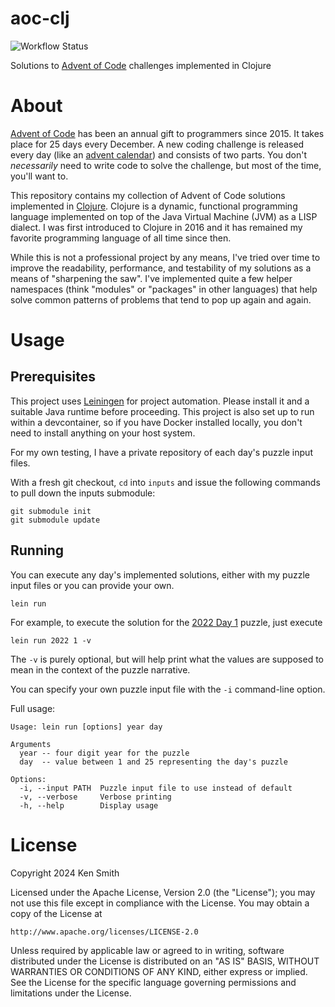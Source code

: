 # aoc-clj
![Workflow Status](https://github.com/klsmithphd/aoc-clj/actions/workflows/clojure.yml/badge.svg)

Solutions to [Advent of Code](https://adventofcode.com) challenges 
implemented in Clojure

# About

[Advent of Code](https://adventofcode.com) has been an annual gift to programmers
since 2015. It takes place for 25 days every December. A new coding challenge
is released every day (like an 
[advent calendar](https://en.wikipedia.org/wiki/Advent_calendar)) and consists
of two parts. You don't *necessarily* need to write code to solve the challenge,
but most of the time, you'll want to.

This repository contains my collection of Advent of Code solutions
implemented in [Clojure](https://clojure.org/). Clojure is a dynamic,
functional programming language implemented on top of the Java Virtual
Machine (JVM) as a LISP dialect. I was first introduced to Clojure in 2016
and it has remained my favorite programming language of all time since then.

While this is not a professional project by any means, I've tried over time
to improve the readability, performance, and testability of my solutions
as a means of "sharpening the saw". I've implemented quite a few helper 
namespaces (think "modules" or "packages" in other languages) that help 
solve common patterns of problems that tend to pop up again and again.

# Usage

## Prerequisites

This project uses [Leiningen](https://leiningen.org/) for project automation.
Please install it and a suitable Java runtime before proceeding. This project
is also set up to run within a devcontainer, so if you have Docker installed
locally, you don't need to install anything on your host system.

For my own testing, I have a private repository of each day's puzzle input files.

With a fresh git checkout, `cd` into `inputs` and issue the following commands
to pull down the inputs submodule:

```
git submodule init
git submodule update
```

## Running
You can execute any day's implemented solutions, either with my puzzle input 
files or you can provide your own.
```
lein run
```

For example, to execute the solution for the
[2022 Day 1](https://adventofcode.com/2022/day/1) puzzle, just execute
```
lein run 2022 1 -v
```
The `-v` is purely optional, but will help print what the values are supposed
to mean in the context of the puzzle narrative.

You can specify your own puzzle input file with the `-i` command-line option.


Full usage:
```
Usage: lein run [options] year day

Arguments
  year -- four digit year for the puzzle
  day  -- value between 1 and 25 representing the day's puzzle

Options:
  -i, --input PATH  Puzzle input file to use instead of default
  -v, --verbose     Verbose printing
  -h, --help        Display usage
```

# License
Copyright 2024 Ken Smith

Licensed under the Apache License, Version 2.0 (the "License");
you may not use this file except in compliance with the License.
You may obtain a copy of the License at

    http://www.apache.org/licenses/LICENSE-2.0

Unless required by applicable law or agreed to in writing, software
distributed under the License is distributed on an "AS IS" BASIS,
WITHOUT WARRANTIES OR CONDITIONS OF ANY KIND, either express or implied.
See the License for the specific language governing permissions and
limitations under the License.
